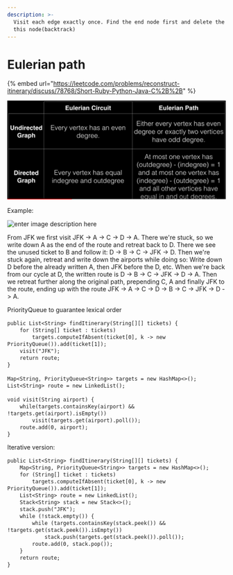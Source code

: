 ```yaml
---
description: >-
  Visit each edge exactly once. Find the end node first and delete the path to
  this node(backtrack)
---
```


# Eulerian path

{% embed url="https://leetcode.com/problems/reconstruct-itinerary/discuss/78768/Short-Ruby-Python-Java-C%2B%2B" %}



![](../.gitbook/assets/image%20%282%29%20%281%29.png)

Example:

![enter image description here](https://www.stefan-pochmann.info/misc/reconstruct-itinerary.png)

From JFK we first visit JFK -&gt; A -&gt; C -&gt; D -&gt; A. There we're stuck, so we write down A as the end of the route and retreat back to D. There we see the unused ticket to B and follow it: D -&gt; B -&gt; C -&gt; JFK -&gt; D. Then we're stuck again, retreat and write down the airports while doing so: Write down D before the already written A, then JFK before the D, etc. When we're back from our cycle at D, the written route is D -&gt; B -&gt; C -&gt; JFK -&gt; D -&gt; A. Then we retreat further along the original path, prepending C, A and finally JFK to the route, ending up with the route JFK -&gt; A -&gt; C -&gt; D -&gt; B -&gt; C -&gt; JFK -&gt; D -&gt; A.

PriorityQueue to guarantee lexical order

```text
public List<String> findItinerary(String[][] tickets) {
    for (String[] ticket : tickets)
        targets.computeIfAbsent(ticket[0], k -> new PriorityQueue()).add(ticket[1]);
    visit("JFK");
    return route;
}

Map<String, PriorityQueue<String>> targets = new HashMap<>();
List<String> route = new LinkedList();

void visit(String airport) {
    while(targets.containsKey(airport) && !targets.get(airport).isEmpty())
        visit(targets.get(airport).poll());
    route.add(0, airport);
}
```

Iterative version:

```text
public List<String> findItinerary(String[][] tickets) {
    Map<String, PriorityQueue<String>> targets = new HashMap<>();
    for (String[] ticket : tickets)
        targets.computeIfAbsent(ticket[0], k -> new PriorityQueue()).add(ticket[1]);
    List<String> route = new LinkedList();
    Stack<String> stack = new Stack<>();
    stack.push("JFK");
    while (!stack.empty()) {
        while (targets.containsKey(stack.peek()) && !targets.get(stack.peek()).isEmpty())
            stack.push(targets.get(stack.peek()).poll());
        route.add(0, stack.pop());
    }
    return route;
}
```

